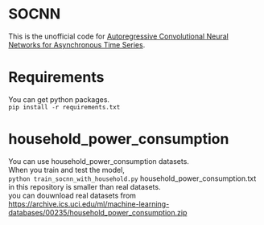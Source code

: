 # SOCNN
This is the unofficial code for [Autoregressive Convolutional Neural Networks for Asynchronous Time Series](https://arxiv.org/abs/1703.04122). 

# Requirements
You can get python packages.  
`pip install -r requirements.txt`

# household_power_consumption
You can use household_power_consumption datasets.  
When you train and test the model,  
`python train_socnn_with_household.py`
household_power_consumption.txt in this repository is smaller than real datasets.  
you can douwnload real datasets from <https://archive.ics.uci.edu/ml/machine-learning-databases/00235/household_power_consumption.zip>
